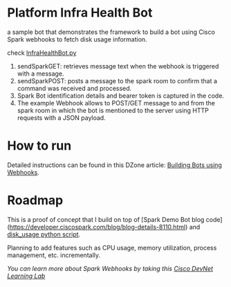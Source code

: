 # Platform Infra Health Bot 

a sample bot that demonstrates the framework to build a bot using Cisco Spark webhooks to fetch disk usage information. 

check [InfraHealthBot.py](https://github.com/ObjectIsAdvantag/InfraHealthBot/blob/master/InfraHealthBot.py)
1. sendSparkGET: retrieves message text when the webhook is triggered with a message.
2. sendSparkPOST: posts a message to the spark room to confirm that a command was received and processed.
3. Spark Bot identification details and bearer token is captured in the code.
4. The example Webhook allows to POST/GET message to and from the spark room in which the bot is mentioned to the server using HTTP requests with a JSON payload. 


# How to run

Detailed instructions can be found in this DZone article: [Building Bots using Webhooks](https://dzone.com/articles/building-bots-using-webhooks).


# Roadmap

This is a proof of concept that I build on top of [Spark Demo Bot blog code] (https://developer.ciscospark.com/blog/blog-details-8110.html) and [disk_usage python script](https://github.com/giampaolo/psutil/blob/master/scripts/disk_usage.py). 

Planning to add features such as CPU usage, memory utilization, process management, etc. incrementally.

*You can learn more about Spark Webhooks by taking this [Cisco DevNet Learning Lab](https://learninglabs.cisco.com/lab/collab-sparkwebhook/step/1)*





